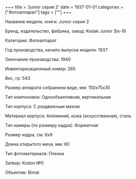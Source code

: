 +++
title = 'Junior серия 2'
date = 1937-01-01
categories = ["Фотоаппарат"]
tags = [""]
+++

Название модели, книги: Junior серия 2

Бренд, издательство, фабрика, завод: Kodak Junior Six-16

Категория: Фотоаппарат

Год производства, начало выпуска модели: 1937

Окончание производства: 1940

Инвентаризационный номер: 265

Вес, гр: 543

Размер аппарата  собранном виде, мм: 150x75x35

Тип компоновки: Однообъективная, вертикальная

Тип корпуса: С раздвижным мехом

Материал корпуса: Алюминий, кожа (искусственная), сталь

Тип камеры (по размеру кадра): Форматная

Размер кадра, см: 6х9

Длина открытого меха, мм: 60

Тип фотоматериала: Пленка

Затвор: Kodon №0

Объектив: Bimat

